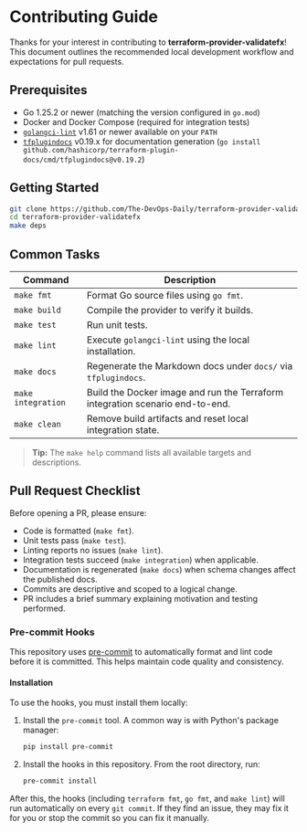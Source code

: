 # Contributing Guide

Thanks for your interest in contributing to **terraform-provider-validatefx**! This document outlines the recommended local development workflow and expectations for pull requests.

## Prerequisites

- Go 1.25.2 or newer (matching the version configured in `go.mod`)
- Docker and Docker Compose (required for integration tests)
- [`golangci-lint`](https://golangci-lint.run/) v1.61 or newer available on your `PATH`
- [`tfplugindocs`](https://github.com/hashicorp/terraform-plugin-docs) v0.19.x for documentation generation (`go install github.com/hashicorp/terraform-plugin-docs/cmd/tfplugindocs@v0.19.2`)

## Getting Started

```bash
git clone https://github.com/The-DevOps-Daily/terraform-provider-validatefx.git
cd terraform-provider-validatefx
make deps
```

## Common Tasks

| Command | Description |
| --- | --- |
| `make fmt` | Format Go source files using `go fmt`. |
| `make build` | Compile the provider to verify it builds. |
| `make test` | Run unit tests. |
| `make lint` | Execute `golangci-lint` using the local installation. |
| `make docs` | Regenerate the Markdown docs under `docs/` via `tfplugindocs`. |
| `make integration` | Build the Docker image and run the Terraform integration scenario end-to-end. |
| `make clean` | Remove build artifacts and reset local integration state. |

> **Tip:** The `make help` command lists all available targets and descriptions.

## Pull Request Checklist

Before opening a PR, please ensure:

- Code is formatted (`make fmt`).
- Unit tests pass (`make test`).
- Linting reports no issues (`make lint`).
- Integration tests succeed (`make integration`) when applicable.
- Documentation is regenerated (`make docs`) when schema changes affect the published docs.
- Commits are descriptive and scoped to a logical change.
- PR includes a brief summary explaining motivation and testing performed.


### Pre-commit Hooks
This repository uses [pre-commit](https://pre-commit.com/) to automatically format and lint code before it is committed. This helps maintain code quality and consistency.
#### Installation
To use the hooks, you must install them locally:
1.  Install the `pre-commit` tool. A common way is with Python's package manager:
    ```bash
    pip install pre-commit
    ```
2.  Install the hooks in this repository. From the root directory, run:
    ```bash
    pre-commit install
    ```
After this, the hooks (including `terraform fmt`, `go fmt`, and `make lint`) will run automatically on every `git commit`. If they find an issue, they may fix it for you or stop the commit so you can fix it manually.

